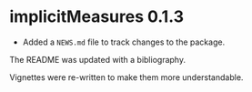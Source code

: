 # implicitMeasures 0.1.3

* Added a `NEWS.md` file to track changes to the package.

The README was updated with a bibliography. 

Vignettes were re-written to make them more understandable.
